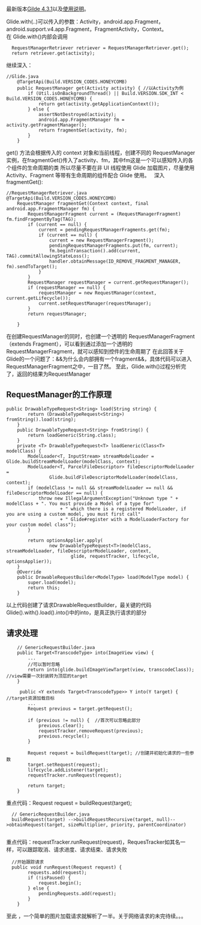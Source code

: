最新版本[Gilde 4.3.1](https://github.com/bumptech/glide)以及[使用说明](https://muyangmin.github.io/glide-docs-cn/)。

Glide.with(..)可以传入的参数：Activity，android.app.Fragment，android.support.v4.app.Fragment，FragmentActivity，Context。
在 Glide.with()内部会调用
```
  RequestManagerRetriever retriever = RequestManagerRetriever.get();
  return retriever.get(activity);
```
继续深入：
```
//Glide.java
    @TargetApi(Build.VERSION_CODES.HONEYCOMB)
    public RequestManager get(Activity activity) { //以Activity为例
        if (Util.isOnBackgroundThread() || Build.VERSION.SDK_INT < Build.VERSION_CODES.HONEYCOMB) {
            return get(activity.getApplicationContext());
        } else {
            assertNotDestroyed(activity);
            android.app.FragmentManager fm = activity.getFragmentManager();
            return fragmentGet(activity, fm);
        }
    }
```
get() 方法会根据传入的 context 对象和当前线程，创建不同的 RequestManager 实例，在fragmentGet()传入了activity、fm，其中fm这是一个可以感知传入的各个组件的生命周期的类
所以尽量不要在非 UI 线程使用 Glide 加载图片，尽量使用 Activity、Fragment 等带有生命周期的组件配合 Glide 使用。
 
深入fragmentGet():
```
//RequestManagerRetriever.java
@TargetApi(Build.VERSION_CODES.HONEYCOMB)
    RequestManager fragmentGet(Context context, final android.app.FragmentManager fm) {
        RequestManagerFragment current = (RequestManagerFragment) fm.findFragmentByTag(TAG);
        if (current == null) {
            current = pendingRequestManagerFragments.get(fm);
            if (current == null) {
                current = new RequestManagerFragment();
                pendingRequestManagerFragments.put(fm, current);
                fm.beginTransaction().add(current, TAG).commitAllowingStateLoss();
                handler.obtainMessage(ID_REMOVE_FRAGMENT_MANAGER, fm).sendToTarget();
            }
        }
        RequestManager requestManager = current.getRequestManager();
        if (requestManager == null) {
            requestManager = new RequestManager(context, current.getLifecycle());
            current.setRequestManager(requestManager);
        }
        return requestManager;

    }
```
在创建RequestManager的同时，也创建一个透明的 RequestManagerFragment（extends Fragment），可以看到通过添加一个透明的RequestManagerFragment，就可以感知到控件的生命周期了
在此回答关于Glide的一个问题了：&&为什么会内部拥有一个fragment&&，具体代码可以进入RequestManagerFragment之中，一目了然。
至此，Glide.with()过程分析完了，返回的结果为RequestManager
## RequestManager的工作原理
```
public DrawableTypeRequest<String> load(String string) {
        return (DrawableTypeRequest<String>) fromString().load(string);
    }
    public DrawableTypeRequest<String> fromString() {
        return loadGeneric(String.class);
    }
    private <T> DrawableTypeRequest<T> loadGeneric(Class<T> modelClass) {
        ModelLoader<T, InputStream> streamModelLoader = Glide.buildStreamModelLoader(modelClass, context);
        ModelLoader<T, ParcelFileDescriptor> fileDescriptorModelLoader =
                Glide.buildFileDescriptorModelLoader(modelClass, context);
        if (modelClass != null && streamModelLoader == null && fileDescriptorModelLoader == null) {
            throw new IllegalArgumentException("Unknown type " + modelClass + ". You must provide a Model of a type for"
                    + " which there is a registered ModelLoader, if you are using a custom model, you must first call"
                    + " Glide#register with a ModelLoaderFactory for your custom model class");
        }

        return optionsApplier.apply(
                new DrawableTypeRequest<T>(modelClass, streamModelLoader, fileDescriptorModelLoader, context,
                        glide, requestTracker, lifecycle, optionsApplier));
    }
    @Override
    public DrawableRequestBuilder<ModelType> load(ModelType model) {
        super.load(model);
        return this;
    }
``` 
以上代码创建了请求DrawableRequestBuilder<ModelType>，最关键的代码Glide().with().load().into()中的into，是真正执行请求的部分
## 请求处理
``` 
    // GenericRequestBuilder.java
    public Target<TranscodeType> into(ImageView view) {
        ...
        //可以暂时忽略
        return into(glide.buildImageViewTarget(view, transcodeClass)); //view需要一次封装转为顶层的target
    }
    
     public <Y extends Target<TranscodeType>> Y into(Y target) { //target资源加载目标
        ...
        Request previous = target.getRequest();

        if (previous != null) {  //首次可以忽略此部分
            previous.clear();
            requestTracker.removeRequest(previous);
            previous.recycle();
        }

        Request request = buildRequest(target); //创建并初始化请求的一些参数
        target.setRequest(request);
        lifecycle.addListener(target);
        requestTracker.runRequest(request);

        return target;
    }
```
重点代码：Request request = buildRequest(target);
```
  // GenericRequestBuilder.java
  buildRequest(target) -->buildRequestRecursive(target, null)-->obtainRequest(target, sizeMultiplier, priority, parentCoordinator) 
   
```
重点代码：requestTracker.runRequest(request)，RequesTracker如其名一样，可以跟踪取消、请求进度、请求结束、请求失败
```
  //开始跟踪请求
  public void runRequest(Request request) {
        requests.add(request);
        if (!isPaused) {
            request.begin();
        } else {
            pendingRequests.add(request);
        }
    }
```
至此 ，一个简单的图片加载请求就解析了一半。关于网络请求的未完待续。。。
